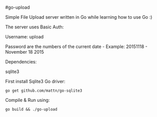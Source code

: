 #go-upload

Simple File Upload server written in Go while learning how to use Go :) 

The server uses Basic Auth:

Username: upload

Password are the numbers of the current date - Example: 20151118 - November 18 2015


Dependencies:

sqlite3

First install Sqlite3 Go driver:
```
go get github.com/mattn/go-sqlite3
```

Compile & Run using:
```
go build && ./go-upload
```
